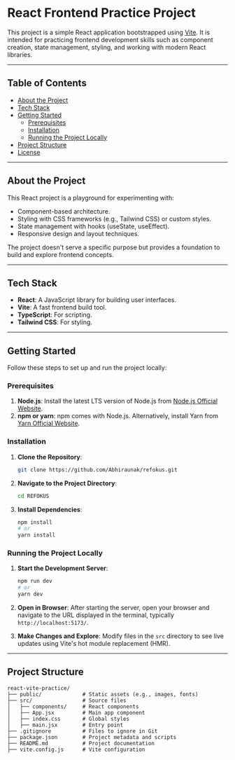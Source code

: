 # React Frontend Practice Project

This project is a simple React application bootstrapped using [Vite](https://vitejs.dev/). It is intended for practicing frontend development skills such as component creation, state management, styling, and working with modern React libraries.

---

## Table of Contents
- [About the Project](#about-the-project)
- [Tech Stack](#tech-stack)
- [Getting Started](#getting-started)
  - [Prerequisites](#prerequisites)
  - [Installation](#installation)
  - [Running the Project Locally](#running-the-project-locally)
- [Project Structure](#project-structure)
- [License](#license)

---

## About the Project
This React project is a playground for experimenting with:
- Component-based architecture.
- Styling with CSS frameworks (e.g., Tailwind CSS) or custom styles.
- State management with hooks (useState, useEffect).
- Responsive design and layout techniques.

The project doesn't serve a specific purpose but provides a foundation to build and explore frontend concepts.

---

## Tech Stack
- **React**: A JavaScript library for building user interfaces.
- **Vite**: A fast frontend build tool.
- **TypeScript**: For scripting.
- **Tailwind CSS**: For styling.

---

## Getting Started

Follow these steps to set up and run the project locally:

### Prerequisites
1. **Node.js**: Install the latest LTS version of Node.js from [Node.js Official Website](https://nodejs.org/).
2. **npm or yarn**: npm comes with Node.js. Alternatively, install Yarn from [Yarn Official Website](https://yarnpkg.com/).

### Installation
1. **Clone the Repository**:
   ```bash
   git clone https://github.com/Abhiraunak/refokus.git
   ```
2. **Navigate to the Project Directory**:
   ```bash
   cd REFOKUS
   ```
3. **Install Dependencies**:
   ```bash
   npm install
   # or
   yarn install
   ```

### Running the Project Locally
1. **Start the Development Server**:
   ```bash
   npm run dev
   # or
   yarn dev
   ```
2. **Open in Browser**:
   After starting the server, open your browser and navigate to the URL displayed in the terminal, typically `http://localhost:5173/`.

3. **Make Changes and Explore**:
   Modify files in the `src` directory to see live updates using Vite's hot module replacement (HMR).

---

## Project Structure
```plaintext
react-vite-practice/
├── public/             # Static assets (e.g., images, fonts)
├── src/                # Source files
│   ├── components/     # React components
│   ├── App.jsx         # Main app component
│   ├── index.css       # Global styles
│   ├── main.jsx        # Entry point
├── .gitignore          # Files to ignore in Git
├── package.json        # Project metadata and scripts
├── README.md           # Project documentation
├── vite.config.js      # Vite configuration
```